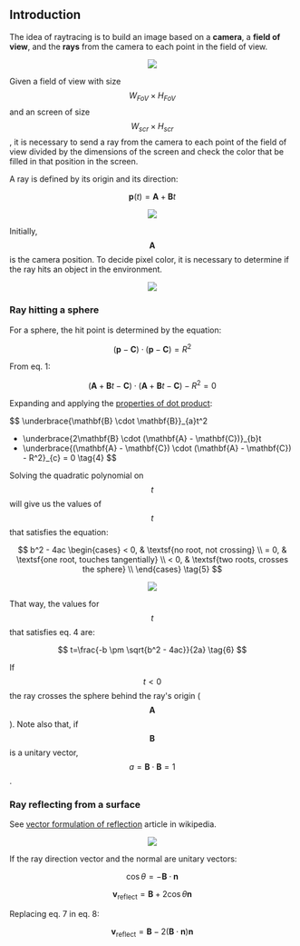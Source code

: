 ## Introduction

The idea of raytracing is to build an image based on a **camera**, a **field of view**, and the **rays** from the camera
to each point in the field of view. 

<p align="center">
<img src="assets/images/01-camera-field-of-view.svg">
</p>

Given a field of view with size $$W_{FoV} \times H_{FoV}$$ and an screen of size $$W_{scr} \times H_{scr}$$, it is 
necessary to send a ray from the camera to each point of the field of view divided by the dimensions of the screen and 
check the color that be filled in that position in the screen.

A ray is defined by its origin and its direction:

$$
\mathbf{p}(t) = \mathbf{A} + \mathbf{B}t \tag{1}
$$

<p align="center">
<img src="assets/images/02-ray.svg">
</p>

Initially, $$\mathbf{A}$$ is the camera position. To decide pixel color, it is necessary to determine if the ray hits an
object in the environment.

<p align="center">
<img src="assets/images/03-sphere.svg">
</p>

### Ray hitting a sphere

For a sphere, the hit point is determined by the equation:

$$
(\mathbf{p} - \mathbf{C}) \cdot (\mathbf{p} - \mathbf{C}) = R^2 \tag{2}
$$

From eq. 1:

$$
(\mathbf{A} + \mathbf{B}t - \mathbf{C}) \cdot (\mathbf{A} + \mathbf{B}t - \mathbf{C}) - R^2 = 0 \tag{3}
$$

Expanding and applying the [properties of dot product](https://en.wikipedia.org/wiki/Dot_product#Properties):

$$
\underbrace{\mathbf{B} \cdot \mathbf{B}}_{a}t^2
+ \underbrace{2\mathbf{B} \cdot (\mathbf{A} - \mathbf{C})}_{b}t
+ \underbrace{(\mathbf{A} - \mathbf{C}) \cdot (\mathbf{A} - \mathbf{C}) - R^2}_{c} = 0 \tag{4}
$$

Solving the quadratic polynomial on $$t$$ will give us the values of $$t$$ that satisfies the equation:

$$
b^2 - 4ac 
\begin{cases}
< 0, & \textsf{no root, not crossing} \\
= 0, & \textsf{one root, touches tangentially} \\
< 0, & \textsf{two roots, crosses the sphere} \\
\end{cases} \tag{5}
$$

<p align="center">
<img src="assets/images/04-sphere-and-rays.svg">
</p>

That way, the values for $$t$$ that satisfies eq. 4 are:

$$
t=\frac{-b \pm \sqrt{b^2 - 4ac}}{2a} \tag{6}
$$

If $$t<0$$ the ray crosses the sphere behind the ray's origin ($$\mathbf{A}$$). Note also that, if $$\mathbf{B}$$ is a 
unitary vector, $$a = \mathbf{B} \cdot \mathbf{B} = 1$$.

### Ray reflecting from a surface

See [vector formulation of reflection](https://en.wikipedia.org/wiki/Snell%27s_law#Vector_form) article in wikipedia.

<p align="center">
<img src="assets/images/05-reflection.svg">
</p>

If the ray direction vector and the normal are unitary vectors:

$$
\cos \theta = -\mathbf{B} \cdot \mathbf{n} \tag{7} 
$$

$$
\mathbf{v}_{\mathrm{reflect}} = \mathbf{B} + 2\cos\theta \mathbf{n} \tag{8}
$$

Replacing eq. 7 in eq. 8:

$$
\mathbf{v}_{\mathrm{reflect}} = \mathbf{B} - 2(\mathbf{B} \cdot \mathbf{n}) \mathbf{n} \tag{9}
$$



